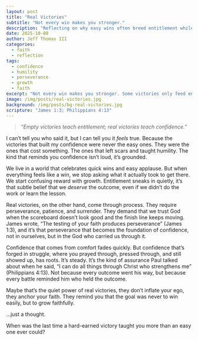 ```yaml
---
layout: post
title: "Real Victories"
subtitle: "Not every win makes you stronger."
description: "Reflecting on why easy wins often breed entitlement while hard-fought victories build real confidence rooted in faith."
date: 2025-10-08
author: Jeff Thomas III
categories:
  - faith
  - reflection
tags:
  - confidence
  - humility
  - perseverance
  - growth
  - faith
excerpt: "Not every win makes you stronger. Some victories only feed entitlement, while others deepen your confidence in God."
image: /img/posts/real-victories.jpg
background: /img/posts/bg-real-victories.jpg
scripture: "James 1:3; Philippians 4:13"
---
```


> *“Empty victories teach entitlement; real victories teach confidence.”*

I can’t tell you who said it, but I can tell you it *feels* true. Because the victories that built my confidence were never the easy ones. They were the ones that cost something. The ones that left scars and taught humility. The kind that reminds you confidence isn’t loud, it’s grounded.  

We live in a world that celebrates quick wins and easy applause. But when everything feels like a win, we stop asking what it actually took to get there. We start confusing reward with growth. Entitlement sneaks in quietly, it’s that subtle belief that we *deserve* the outcome, even if we didn’t do the work or learn the lesson.  

Real victories, on the other hand, come through process. They require perseverance, patience, and surrender. They demand that we trust God when the scoreboard doesn’t look good and the finish line keeps moving. James wrote, “The testing of your faith produces perseverance” (James 1:3), and it’s that perseverance that becomes the foundation of confidence, not in ourselves, but in the God who carried us through it.  

Confidence that comes from comfort fades quickly. But confidence that’s forged in struggle, where you prayed through, pressed through, and still showed up, has roots. It’s steady. It’s the kind of assurance Paul talked about when he said, “I can do all things through Christ who strengthens me” (Philippians 4:13). Not because every outcome went his way, but because every battle reminded him who held the outcome.  

Maybe that’s the quiet power of real victories, they don’t inflate your ego, they anchor your faith. They remind you that the goal was never to win easily, but to grow faithfully.  

…just a thought.  

When was the last time a hard-earned victory taught you more than an easy one ever could?

<!--stackedit_data:
eyJoaXN0b3J5IjpbLTIwOTQ0MDUyODcsLTE0OTEyOTI4MzBdfQ
==
-->